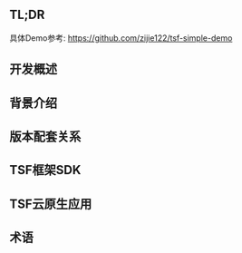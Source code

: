 ## TL;DR

具体Demo参考: https://github.com/zijie122/tsf-simple-demo

## 开发概述

## 背景介绍

## 版本配套关系

## TSF框架SDK

## TSF云原生应用

## 术语